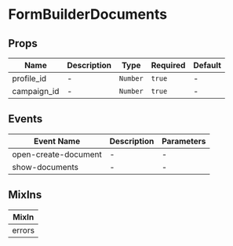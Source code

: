 # FormBuilderDocuments

## Props

<!-- @vuese:FormBuilderDocuments:props:start -->
|Name|Description|Type|Required|Default|
|---|---|---|---|---|
|profile_id|-|`Number`|`true`|-|
|campaign_id|-|`Number`|`true`|-|

<!-- @vuese:FormBuilderDocuments:props:end -->


## Events

<!-- @vuese:FormBuilderDocuments:events:start -->
|Event Name|Description|Parameters|
|---|---|---|
|open-create-document|-|-|
|show-documents|-|-|

<!-- @vuese:FormBuilderDocuments:events:end -->


## MixIns

<!-- @vuese:FormBuilderDocuments:mixIns:start -->
|MixIn|
|---|
|errors|

<!-- @vuese:FormBuilderDocuments:mixIns:end -->


